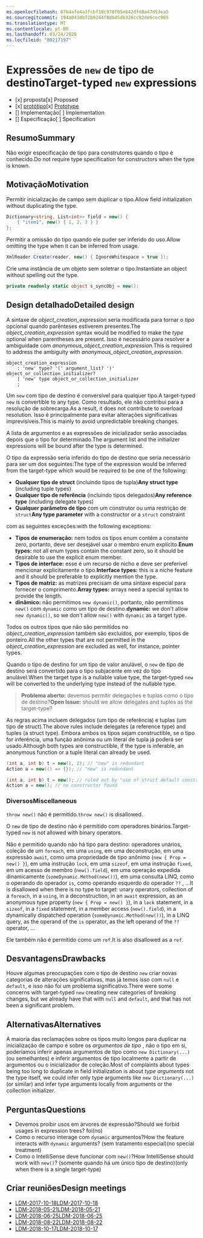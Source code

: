 ```yaml
---
ms.openlocfilehash: 07b4afe4a3fcbf10c978f05e642dfd8a47d53ea5
ms.sourcegitcommit: 194a043db72b9244f8db45db326cc82de6cec965
ms.translationtype: MT
ms.contentlocale: pt-BR
ms.lasthandoff: 03/24/2020
ms.locfileid: "80217197"
---
```


# <a name="target-typed-new-expressions"></a><span data-ttu-id="b9d31-101">Expressões de `new` de tipo de destino</span><span class="sxs-lookup"><span data-stu-id="b9d31-101">Target-typed `new` expressions</span></span>

* <span data-ttu-id="b9d31-102">[x] proposta</span><span class="sxs-lookup"><span data-stu-id="b9d31-102">[x] Proposed</span></span>
* <span data-ttu-id="b9d31-103">[x] [protótipo](https://github.com/alrz/roslyn/tree/features/target-typed-new)</span><span class="sxs-lookup"><span data-stu-id="b9d31-103">[x] [Prototype](https://github.com/alrz/roslyn/tree/features/target-typed-new)</span></span>
* <span data-ttu-id="b9d31-104">[] Implementação</span><span class="sxs-lookup"><span data-stu-id="b9d31-104">[ ] Implementation</span></span>
* <span data-ttu-id="b9d31-105">[] Especificação</span><span class="sxs-lookup"><span data-stu-id="b9d31-105">[ ] Specification</span></span>

## <a name="summary"></a><span data-ttu-id="b9d31-106">Resumo</span><span class="sxs-lookup"><span data-stu-id="b9d31-106">Summary</span></span>
[summary]: #summary

<span data-ttu-id="b9d31-107">Não exigir especificação de tipo para construtores quando o tipo é conhecido.</span><span class="sxs-lookup"><span data-stu-id="b9d31-107">Do not require type specification for constructors when the type is known.</span></span> 

## <a name="motivation"></a><span data-ttu-id="b9d31-108">Motivação</span><span class="sxs-lookup"><span data-stu-id="b9d31-108">Motivation</span></span>
[motivation]: #motivation

<span data-ttu-id="b9d31-109">Permitir inicialização de campo sem duplicar o tipo.</span><span class="sxs-lookup"><span data-stu-id="b9d31-109">Allow field initialization without duplicating the type.</span></span>
```cs
Dictionary<string, List<int>> field = new() {
    { "item1", new() { 1, 2, 3 } }
};
```

<span data-ttu-id="b9d31-110">Permitir a omissão do tipo quando ele puder ser inferido do uso.</span><span class="sxs-lookup"><span data-stu-id="b9d31-110">Allow omitting the type when it can be inferred from usage.</span></span>
```cs
XmlReader.Create(reader, new() { IgnoreWhitespace = true });
```

<span data-ttu-id="b9d31-111">Crie uma instância de um objeto sem soletrar o tipo.</span><span class="sxs-lookup"><span data-stu-id="b9d31-111">Instantiate an object without spelling out the type.</span></span>
```cs
private readonly static object s_syncObj = new();
```

## <a name="detailed-design"></a><span data-ttu-id="b9d31-112">Design detalhado</span><span class="sxs-lookup"><span data-stu-id="b9d31-112">Detailed design</span></span>
[design]: #detailed-design

<span data-ttu-id="b9d31-113">A sintaxe de *object_creation_expression* seria modificada para tornar o *tipo* opcional quando parênteses estiverem presentes.</span><span class="sxs-lookup"><span data-stu-id="b9d31-113">The *object_creation_expression* syntax would be modified to make the *type* optional when parentheses are present.</span></span> <span data-ttu-id="b9d31-114">Isso é necessário para resolver a ambiguidade com *anonymous_object_creation_expression*.</span><span class="sxs-lookup"><span data-stu-id="b9d31-114">This is required to address the ambiguity with *anonymous_object_creation_expression*.</span></span>
```antlr
object_creation_expression
    : 'new' type? '(' argument_list? ')' object_or_collection_initializer?
    | 'new' type object_or_collection_initializer
    ;
```

<span data-ttu-id="b9d31-115">Um `new` com tipo de destino é conversível para qualquer tipo.</span><span class="sxs-lookup"><span data-stu-id="b9d31-115">A target-typed `new` is convertible to any type.</span></span> <span data-ttu-id="b9d31-116">Como resultado, ele não contribui para a resolução de sobrecarga.</span><span class="sxs-lookup"><span data-stu-id="b9d31-116">As a result, it does not contribute to overload resolution.</span></span> <span data-ttu-id="b9d31-117">Isso é principalmente para evitar alterações significativas imprevisíveis.</span><span class="sxs-lookup"><span data-stu-id="b9d31-117">This is mainly to avoid unpredictable breaking changes.</span></span>

<span data-ttu-id="b9d31-118">A lista de argumentos e as expressões de inicializador serão associadas depois que o tipo for determinado.</span><span class="sxs-lookup"><span data-stu-id="b9d31-118">The argument list and the initializer expressions will be bound after the type is determined.</span></span>

<span data-ttu-id="b9d31-119">O tipo da expressão seria inferido do tipo de destino que seria necessário para ser um dos seguintes:</span><span class="sxs-lookup"><span data-stu-id="b9d31-119">The type of the expression would be inferred from the target-type which would be required to be one of the following:</span></span>

- <span data-ttu-id="b9d31-120">**Qualquer tipo de struct** (incluindo tipos de tupla)</span><span class="sxs-lookup"><span data-stu-id="b9d31-120">**Any struct type** (including tuple types)</span></span>
- <span data-ttu-id="b9d31-121">**Qualquer tipo de referência** (incluindo tipos delegados)</span><span class="sxs-lookup"><span data-stu-id="b9d31-121">**Any reference type** (including delegate types)</span></span>
- <span data-ttu-id="b9d31-122">**Qualquer parâmetro de tipo** com um construtor ou uma restrição de `struct`</span><span class="sxs-lookup"><span data-stu-id="b9d31-122">**Any type parameter** with a constructor or a `struct` constraint</span></span>

<span data-ttu-id="b9d31-123">com as seguintes exceções:</span><span class="sxs-lookup"><span data-stu-id="b9d31-123">with the following exceptions:</span></span>

- <span data-ttu-id="b9d31-124">**Tipos de enumeração:** nem todos os tipos enum contêm a constante zero, portanto, deve ser desejável usar o membro enum explícito.</span><span class="sxs-lookup"><span data-stu-id="b9d31-124">**Enum types:** not all enum types contain the constant zero, so it should be desirable to use the explicit enum member.</span></span>
- <span data-ttu-id="b9d31-125">**Tipos de interface:** esse é um recurso de nicho e deve ser preferível mencionar explicitamente o tipo.</span><span class="sxs-lookup"><span data-stu-id="b9d31-125">**Interface types:** this is a niche feature and it should be preferable to explicitly mention the type.</span></span>
- <span data-ttu-id="b9d31-126">**Tipos de matriz:** as matrizes precisam de uma sintaxe especial para fornecer o comprimento.</span><span class="sxs-lookup"><span data-stu-id="b9d31-126">**Array types:** arrays need a special syntax to provide the length.</span></span>
- <span data-ttu-id="b9d31-127">**dinâmico:** não permitimos `new dynamic()`, portanto, não permitimos `new()` com `dynamic` como um tipo de destino.</span><span class="sxs-lookup"><span data-stu-id="b9d31-127">**dynamic:** we don't allow `new dynamic()`, so we don't allow `new()` with `dynamic` as a target type.</span></span>

<span data-ttu-id="b9d31-128">Todos os outros tipos que não são permitidos no *object_creation_expression* também são excluídos, por exemplo, tipos de ponteiro.</span><span class="sxs-lookup"><span data-stu-id="b9d31-128">All the other types that are not permitted in the *object_creation_expression* are excluded as well, for instance, pointer types.</span></span>

<span data-ttu-id="b9d31-129">Quando o tipo de destino for um tipo de valor anulável, o `new` de tipo de destino será convertido para o tipo subjacente em vez do tipo anulável.</span><span class="sxs-lookup"><span data-stu-id="b9d31-129">When the target type is a nullable value type, the target-typed `new` will be converted to the underlying type instead of the nullable type.</span></span>

> <span data-ttu-id="b9d31-130">**Problema aberto:** devemos permitir delegações e tuplas como o tipo de destino?</span><span class="sxs-lookup"><span data-stu-id="b9d31-130">**Open Issue:** should we allow delegates and tuples as the target-type?</span></span>

<span data-ttu-id="b9d31-131">As regras acima incluem delegados (um tipo de referência) e tuplas (um tipo de struct).</span><span class="sxs-lookup"><span data-stu-id="b9d31-131">The above rules include delegates (a reference type) and tuples (a struct type).</span></span> <span data-ttu-id="b9d31-132">Embora ambos os tipos sejam constructible, se o tipo for inferência, uma função anônima ou um literal de tupla já poderá ser usado.</span><span class="sxs-lookup"><span data-stu-id="b9d31-132">Although both types are constructible, if the type is inferable, an anonymous function or a tuple literal can already be used.</span></span>
```cs
(int a, int b) t = new(1, 2); // "new" is redundant
Action a = new(() => {}); // "new" is redundant

(int a, int b) t = new(); // ruled out by "use of struct default constructor"
Action a = new(); // no constructor found
```

### <a name="miscellaneous"></a><span data-ttu-id="b9d31-133">Diversos</span><span class="sxs-lookup"><span data-stu-id="b9d31-133">Miscellaneous</span></span>

<span data-ttu-id="b9d31-134">`throw new()` não é permitido.</span><span class="sxs-lookup"><span data-stu-id="b9d31-134">`throw new()` is disallowed.</span></span>

<span data-ttu-id="b9d31-135">O `new` de tipo de destino não é permitido com operadores binários.</span><span class="sxs-lookup"><span data-stu-id="b9d31-135">Target-typed `new` is not allowed with binary operators.</span></span>

<span data-ttu-id="b9d31-136">Não é permitido quando não há tipo para destino: operadores unários, coleção de um `foreach`, em uma `using`, em uma deconstrução, em uma expressão `await`, como uma propriedade de tipo anônimo (`new { Prop = new() }`), em uma instrução `lock`, em uma `sizeof`, em uma instrução `fixed`, em um acesso de membro (`new().field`), em uma operação expedida dinamicamente (`someDynamic.Method(new())`), em uma consulta LINQ, como o operando do operador `is`, como operando esquerdo do operador `??` ,  ...</span><span class="sxs-lookup"><span data-stu-id="b9d31-136">It is disallowed when there is no type to target: unary operators, collection of a `foreach`, in a `using`, in a deconstruction, in an `await` expression, as an anonymous type property (`new { Prop = new() }`), in a `lock` statement, in a `sizeof`, in a `fixed` statement, in a member access (`new().field`), in a dynamically dispatched operation (`someDynamic.Method(new())`), in a LINQ query, as the operand of the `is` operator, as the left operand of the `??` operator,  ...</span></span>

<span data-ttu-id="b9d31-137">Ele também não é permitido como um `ref`.</span><span class="sxs-lookup"><span data-stu-id="b9d31-137">It is also disallowed as a `ref`.</span></span>

## <a name="drawbacks"></a><span data-ttu-id="b9d31-138">Desvantagens</span><span class="sxs-lookup"><span data-stu-id="b9d31-138">Drawbacks</span></span>
[drawbacks]: #drawbacks

<span data-ttu-id="b9d31-139">Houve algumas preocupações com o tipo de destino `new` criar novas categorias de alterações significativas, mas já temos isso com `null` e `default`, e isso não foi um problema significativo.</span><span class="sxs-lookup"><span data-stu-id="b9d31-139">There were some concerns with target-typed `new` creating new categories of breaking changes, but we already have that with `null` and `default`, and that has not been a significant problem.</span></span>

## <a name="alternatives"></a><span data-ttu-id="b9d31-140">Alternativas</span><span class="sxs-lookup"><span data-stu-id="b9d31-140">Alternatives</span></span>
[alternatives]: #alternatives

<span data-ttu-id="b9d31-141">A maioria das reclamações sobre os tipos muito longos para duplicar na inicialização de campo é sobre os *argumentos de tipo* , não o tipo em si, poderíamos inferir apenas argumentos de tipo como `new Dictionary(...)` (ou semelhantes) e inferir argumentos de tipo localmente a partir de argumentos ou o inicializador de coleção.</span><span class="sxs-lookup"><span data-stu-id="b9d31-141">Most of complaints about types being too long to duplicate in field initialization is about *type arguments* not the type itself, we could infer only type arguments like `new Dictionary(...)` (or similar) and infer type arguments locally from arguments or the collection initializer.</span></span>

## <a name="questions"></a><span data-ttu-id="b9d31-142">Perguntas</span><span class="sxs-lookup"><span data-stu-id="b9d31-142">Questions</span></span>
[questions]: #questions

- <span data-ttu-id="b9d31-143">Devemos proibir usos em árvores de expressão?</span><span class="sxs-lookup"><span data-stu-id="b9d31-143">Should we forbid usages in expression trees?</span></span> <span data-ttu-id="b9d31-144">foi</span><span class="sxs-lookup"><span data-stu-id="b9d31-144">(no)</span></span>
- <span data-ttu-id="b9d31-145">Como o recurso interage com `dynamic` argumentos?</span><span class="sxs-lookup"><span data-stu-id="b9d31-145">How the feature interacts with `dynamic` arguments?</span></span> <span data-ttu-id="b9d31-146">(sem tratamento especial)</span><span class="sxs-lookup"><span data-stu-id="b9d31-146">(no special treatment)</span></span>
- <span data-ttu-id="b9d31-147">Como o IntelliSense deve funcionar com `new()`?</span><span class="sxs-lookup"><span data-stu-id="b9d31-147">How IntelliSense should work with `new()`?</span></span> <span data-ttu-id="b9d31-148">(somente quando há um único tipo de destino)</span><span class="sxs-lookup"><span data-stu-id="b9d31-148">(only when there is a single target-type)</span></span>

## <a name="design-meetings"></a><span data-ttu-id="b9d31-149">Criar reuniões</span><span class="sxs-lookup"><span data-stu-id="b9d31-149">Design meetings</span></span>

- [<span data-ttu-id="b9d31-150">LDM-2017-10-18</span><span class="sxs-lookup"><span data-stu-id="b9d31-150">LDM-2017-10-18</span></span>](https://github.com/dotnet/csharplang/blob/master/meetings/2017/LDM-2017-10-18.md#100)
- [<span data-ttu-id="b9d31-151">LDM-2018-05-21</span><span class="sxs-lookup"><span data-stu-id="b9d31-151">LDM-2018-05-21</span></span>](https://github.com/dotnet/csharplang/blob/master/meetings/2018/LDM-2018-05-21.md)
- [<span data-ttu-id="b9d31-152">LDM-2018-06-25</span><span class="sxs-lookup"><span data-stu-id="b9d31-152">LDM-2018-06-25</span></span>](https://github.com/dotnet/csharplang/blob/master/meetings/2018/LDM-2018-06-25.md)
- [<span data-ttu-id="b9d31-153">LDM-2018-08-22</span><span class="sxs-lookup"><span data-stu-id="b9d31-153">LDM-2018-08-22</span></span>](https://github.com/dotnet/csharplang/blob/master/meetings/2018/LDM-2018-08-22.md#target-typed-new)
- [<span data-ttu-id="b9d31-154">LDM-2018-10-17</span><span class="sxs-lookup"><span data-stu-id="b9d31-154">LDM-2018-10-17</span></span>](https://github.com/dotnet/csharplang/blob/master/meetings/2018/LDM-2018-10-17.md)

